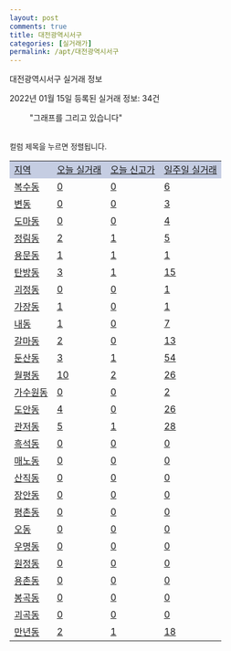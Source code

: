 ```yaml
---
layout: post
comments: true
title: 대전광역시서구
categories: [실거래가]
permalink: /apt/대전광역시서구
---
```


대전광역시서구 실거래 정보

2022년 01월 15일 등록된 실거래 정보: 34건

<!--<script async src="https://pagead2.googlesyndication.com/pagead/js/adsbygoogle.js?client=ca-pub-3485438051770037"
 crossorigin="anonymous"></script>-->

<script type="text/javascript">
  google.charts.load('current', {'packages':['corechart']});
  google.charts.setOnLoadCallback(drawChart);

  function drawChart() {
    var data = google.visualization.arrayToDataTable([['거래일', '매매', '전월세', '전매'], ['21-01', 397, 415, 5], ['21-02', 542, 670, 7], ['21-03', 566, 611, 13], ['21-04', 538, 510, 7], ['21-05', 508, 484, 15], ['21-06', 382, 522, 4], ['21-07', 415, 572, 4], ['21-08', 385, 521, 3], ['21-09', 353, 391, 3], ['21-10', 378, 576, 0], ['21-11', 246, 560, 4], ['21-12', 192, 573, 1], ['22-01', 34, 166, 0]]);

    var options = {
      title: '최근 1년간 유형별 거래량 추이',
      legend: { position: 'bottom' }
    };

    setTimeout(function() {
        var chart = new google.visualization.LineChart(document.getElementById('columnchart_material'));
        chart.draw(data, (options));
        document.getElementById('loading').style.display = 'none';
        var dayLabel = (new Date()).getDay();
        if (dayLabel < 2) {
            sorttable.innerSortFunction.apply(document.getElementById('week'), []);
            sorttable.innerSortFunction.apply(document.getElementById('week'), []);        
        }
        else {
            sorttable.innerSortFunction.apply(document.getElementById('today'), []);
            sorttable.innerSortFunction.apply(document.getElementById('today'), []);
        }
    }, 200);

  }
</script>

<div id="loading" style="z-index:20; display: block; margin-left: 35px">"그래프를 그리고 있습니다"</div>
<div id="columnchart_material" style="width: 95%; margin-left: -35px; display: block"></div>
<!--<div style="width: 95%; margin-left: -35px; display: block">
      <script async src="https://pagead2.googlesyndication.com/pagead/js/adsbygoogle.js?client=ca-pub-3485438051770037"
          crossorigin="anonymous"></script>
      <ins class="adsbygoogle"
          style="display:block"
          data-ad-format="fluid"
          data-ad-layout-key="-fb+5w+4e-db+86"
          data-ad-client="ca-pub-3485438051770037"
          data-ad-slot="1827090281"></ins>
      <script>
          (adsbygoogle = window.adsbygoogle || []).push({});
      </script>
</div>-->
<br>

<font size='small' style='font-size: small;'>컬럼 제목을 누르면 정렬됩니다.</font>
<table class="sortable">
  <tr style='background-color: rgba(114, 132, 186,0.4);'>
    <td id="region"><a href="#">지역</a></td>
    <td id="today"><a href="#">오늘 실거래</a></td>
    <td id="today_new"><a href="#">오늘 신고가</a></td>
    <td id="week"><a href="#">일주일 실거래</a></td>
  </tr>

  
  <tr class="item">
    <td><a href="대전광역시서구복수동">복수동</a></td>
    <td><a href="대전광역시서구복수동">0</a></td>
    <td><a href="대전광역시서구복수동">0</a></td>
    <td><a href="대전광역시서구복수동">6</a></td>
  </tr>
    

  <tr class="item">
    <td><a href="대전광역시서구변동">변동</a></td>
    <td><a href="대전광역시서구변동">0</a></td>
    <td><a href="대전광역시서구변동">0</a></td>
    <td><a href="대전광역시서구변동">3</a></td>
  </tr>
    

  <tr class="item">
    <td><a href="대전광역시서구도마동">도마동</a></td>
    <td><a href="대전광역시서구도마동">0</a></td>
    <td><a href="대전광역시서구도마동">0</a></td>
    <td><a href="대전광역시서구도마동">4</a></td>
  </tr>
    

  <tr class="item">
    <td><a href="대전광역시서구정림동">정림동</a></td>
    <td><a href="대전광역시서구정림동">2</a></td>
    <td><a href="대전광역시서구정림동">1</a></td>
    <td><a href="대전광역시서구정림동">5</a></td>
  </tr>
    

  <tr class="item">
    <td><a href="대전광역시서구용문동">용문동</a></td>
    <td><a href="대전광역시서구용문동">1</a></td>
    <td><a href="대전광역시서구용문동">1</a></td>
    <td><a href="대전광역시서구용문동">1</a></td>
  </tr>
    

  <tr class="item">
    <td><a href="대전광역시서구탄방동">탄방동</a></td>
    <td><a href="대전광역시서구탄방동">3</a></td>
    <td><a href="대전광역시서구탄방동">1</a></td>
    <td><a href="대전광역시서구탄방동">15</a></td>
  </tr>
    

  <tr class="item">
    <td><a href="대전광역시서구괴정동">괴정동</a></td>
    <td><a href="대전광역시서구괴정동">0</a></td>
    <td><a href="대전광역시서구괴정동">0</a></td>
    <td><a href="대전광역시서구괴정동">1</a></td>
  </tr>
    

  <tr class="item">
    <td><a href="대전광역시서구가장동">가장동</a></td>
    <td><a href="대전광역시서구가장동">1</a></td>
    <td><a href="대전광역시서구가장동">0</a></td>
    <td><a href="대전광역시서구가장동">1</a></td>
  </tr>
    

  <tr class="item">
    <td><a href="대전광역시서구내동">내동</a></td>
    <td><a href="대전광역시서구내동">1</a></td>
    <td><a href="대전광역시서구내동">0</a></td>
    <td><a href="대전광역시서구내동">7</a></td>
  </tr>
    

  <tr class="item">
    <td><a href="대전광역시서구갈마동">갈마동</a></td>
    <td><a href="대전광역시서구갈마동">2</a></td>
    <td><a href="대전광역시서구갈마동">0</a></td>
    <td><a href="대전광역시서구갈마동">13</a></td>
  </tr>
    

  <tr class="item">
    <td><a href="대전광역시서구둔산동">둔산동</a></td>
    <td><a href="대전광역시서구둔산동">3</a></td>
    <td><a href="대전광역시서구둔산동">1</a></td>
    <td><a href="대전광역시서구둔산동">54</a></td>
  </tr>
    

  <tr class="item">
    <td><a href="대전광역시서구월평동">월평동</a></td>
    <td><a href="대전광역시서구월평동">10</a></td>
    <td><a href="대전광역시서구월평동">2</a></td>
    <td><a href="대전광역시서구월평동">26</a></td>
  </tr>
    

  <tr class="item">
    <td><a href="대전광역시서구가수원동">가수원동</a></td>
    <td><a href="대전광역시서구가수원동">0</a></td>
    <td><a href="대전광역시서구가수원동">0</a></td>
    <td><a href="대전광역시서구가수원동">2</a></td>
  </tr>
    

  <tr class="item">
    <td><a href="대전광역시서구도안동">도안동</a></td>
    <td><a href="대전광역시서구도안동">4</a></td>
    <td><a href="대전광역시서구도안동">0</a></td>
    <td><a href="대전광역시서구도안동">26</a></td>
  </tr>
    

  <tr class="item">
    <td><a href="대전광역시서구관저동">관저동</a></td>
    <td><a href="대전광역시서구관저동">5</a></td>
    <td><a href="대전광역시서구관저동">1</a></td>
    <td><a href="대전광역시서구관저동">28</a></td>
  </tr>
    

  <tr class="item">
    <td><a href="대전광역시서구흑석동">흑석동</a></td>
    <td><a href="대전광역시서구흑석동">0</a></td>
    <td><a href="대전광역시서구흑석동">0</a></td>
    <td><a href="대전광역시서구흑석동">0</a></td>
  </tr>
    

  <tr class="item">
    <td><a href="대전광역시서구매노동">매노동</a></td>
    <td><a href="대전광역시서구매노동">0</a></td>
    <td><a href="대전광역시서구매노동">0</a></td>
    <td><a href="대전광역시서구매노동">0</a></td>
  </tr>
    

  <tr class="item">
    <td><a href="대전광역시서구산직동">산직동</a></td>
    <td><a href="대전광역시서구산직동">0</a></td>
    <td><a href="대전광역시서구산직동">0</a></td>
    <td><a href="대전광역시서구산직동">0</a></td>
  </tr>
    

  <tr class="item">
    <td><a href="대전광역시서구장안동">장안동</a></td>
    <td><a href="대전광역시서구장안동">0</a></td>
    <td><a href="대전광역시서구장안동">0</a></td>
    <td><a href="대전광역시서구장안동">0</a></td>
  </tr>
    

  <tr class="item">
    <td><a href="대전광역시서구평촌동">평촌동</a></td>
    <td><a href="대전광역시서구평촌동">0</a></td>
    <td><a href="대전광역시서구평촌동">0</a></td>
    <td><a href="대전광역시서구평촌동">0</a></td>
  </tr>
    

  <tr class="item">
    <td><a href="대전광역시서구오동">오동</a></td>
    <td><a href="대전광역시서구오동">0</a></td>
    <td><a href="대전광역시서구오동">0</a></td>
    <td><a href="대전광역시서구오동">0</a></td>
  </tr>
    

  <tr class="item">
    <td><a href="대전광역시서구우명동">우명동</a></td>
    <td><a href="대전광역시서구우명동">0</a></td>
    <td><a href="대전광역시서구우명동">0</a></td>
    <td><a href="대전광역시서구우명동">0</a></td>
  </tr>
    

  <tr class="item">
    <td><a href="대전광역시서구원정동">원정동</a></td>
    <td><a href="대전광역시서구원정동">0</a></td>
    <td><a href="대전광역시서구원정동">0</a></td>
    <td><a href="대전광역시서구원정동">0</a></td>
  </tr>
    

  <tr class="item">
    <td><a href="대전광역시서구용촌동">용촌동</a></td>
    <td><a href="대전광역시서구용촌동">0</a></td>
    <td><a href="대전광역시서구용촌동">0</a></td>
    <td><a href="대전광역시서구용촌동">0</a></td>
  </tr>
    

  <tr class="item">
    <td><a href="대전광역시서구봉곡동">봉곡동</a></td>
    <td><a href="대전광역시서구봉곡동">0</a></td>
    <td><a href="대전광역시서구봉곡동">0</a></td>
    <td><a href="대전광역시서구봉곡동">0</a></td>
  </tr>
    

  <tr class="item">
    <td><a href="대전광역시서구괴곡동">괴곡동</a></td>
    <td><a href="대전광역시서구괴곡동">0</a></td>
    <td><a href="대전광역시서구괴곡동">0</a></td>
    <td><a href="대전광역시서구괴곡동">0</a></td>
  </tr>
    

  <tr class="item">
    <td><a href="대전광역시서구만년동">만년동</a></td>
    <td><a href="대전광역시서구만년동">2</a></td>
    <td><a href="대전광역시서구만년동">1</a></td>
    <td><a href="대전광역시서구만년동">18</a></td>
  </tr>
    


</table>


    
